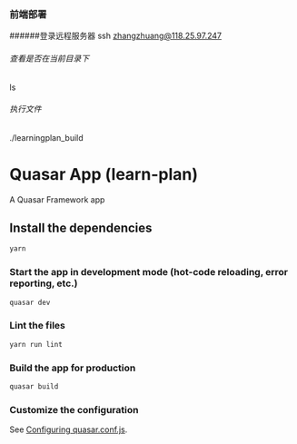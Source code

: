 ### 前端部署

######登录远程服务器
ssh zhangzhuang@118.25.97.247

###### 查看是否在当前目录下
ls

###### 执行文件
./learningplan_build




# Quasar App (learn-plan)

A Quasar Framework app

## Install the dependencies
```bash
yarn
```

### Start the app in development mode (hot-code reloading, error reporting, etc.)
```bash
quasar dev
```

### Lint the files
```bash
yarn run lint
```

### Build the app for production
```bash
quasar build
```

### Customize the configuration
See [Configuring quasar.conf.js](https://quasar.dev/quasar-cli/quasar-conf-js).


